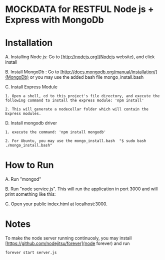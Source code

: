 MOCKDATA for RESTFUL Node js + Express with MongoDb
===================================================


Installation
============
A. Installing Node.js: Go to [http://nodejs.org](Nodejs website), and click install 

B. Install MongoDb : Go to [http://docs.mongodb.org/manual/installation/](MongoDb) or you may use the added bash file mongo_install.bash

C. Install Express Module

	1. Open a shell, cd to this project's file directory, and execute the following command to install the express module: 'npm install'
	
	2. This will generate a nodecellar folder which will contain the Express modules.

D. Install mongodb driver

	1. execute the command: 'npm install mongodb'

	2. For Ubuntu, you may use the mongo_install.bash  "$ sudo bash ./mongo_install.bash"


How to Run
==========
A. Run "mongod"

B. Run "node service.js". This will run the application in port 3000 and will print something like this:

C. Open your public index.html at localhost:3000.


Notes
=====
To make the node server running continuosly, you may install [https://github.com/nodejitsu/forever](node forever) and run 

	forever start server.js

